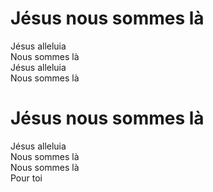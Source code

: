 # Jésus nous sommes là  
Jésus alleluia  
Nous sommes là  
Jésus alleluia  
Nous sommes là  

# Jésus nous sommes là  
Jésus alleluia  
Nous sommes là  
Nous sommes là  
Pour toi  
